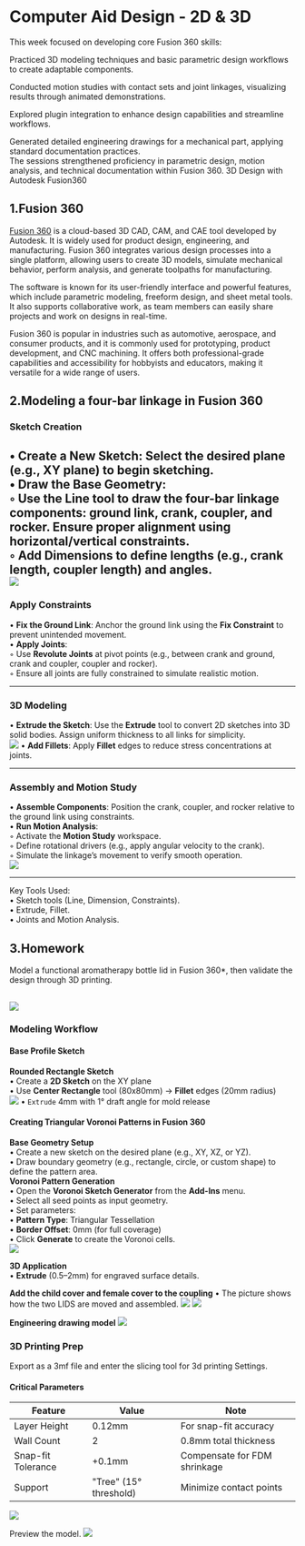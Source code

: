 # Computer Aid Design - 2D & 3D

This week focused on developing core Fusion 360 skills:  

Practiced 3D modeling techniques and basic parametric design workflows to create adaptable components.  

Conducted motion studies with contact sets and joint linkages, visualizing results through animated demonstrations.  

Explored plugin integration to enhance design capabilities and streamline workflows.  

Generated detailed engineering drawings for a mechanical part, applying standard documentation practices.  
The sessions strengthened proficiency in parametric design, motion analysis, and technical documentation within Fusion 360.
3D Design with Autodesk Fusion360

## 1.Fusion 360
[Fusion 360](https://www.autodesk.com/products/fusion-360/overview?term=1-YEAR&tab=subscription) is a cloud-based 3D CAD, CAM, and CAE tool developed by Autodesk. It is widely used for product design, engineering, and manufacturing. Fusion 360 integrates various design processes into a single platform, allowing users to create 3D models, simulate mechanical behavior, perform analysis, and generate toolpaths for manufacturing.

The software is known for its user-friendly interface and powerful features, which include parametric modeling, freeform design, and sheet metal tools. It also supports collaborative work, as team members can easily share projects and work on designs in real-time.

Fusion 360 is popular in industries such as automotive, aerospace, and consumer products, and it is commonly used for prototyping, product development, and CNC machining. It offers both professional-grade capabilities and accessibility for hobbyists and educators, making it versatile for a wide range of users.

## 2.Modeling a four-bar linkage in Fusion 360

### **Sketch Creation**  
   • **Create a New Sketch**: Select the desired plane (e.g., XY plane) to begin sketching.  
   • **Draw the Base Geometry**:  
     ◦ Use the **Line** tool to draw the four-bar linkage components: ground link, crank, coupler, and rocker. Ensure proper alignment using horizontal/vertical constraints.  
     ◦ Add **Dimensions** to define lengths (e.g., crank length, coupler length) and angles.  
![](https://unncfab.oss-cn-hangzhou.aliyuncs.com/img/zhao/20250408173652889.png)
---

### **Apply Constraints**  
   • **Fix the Ground Link**: Anchor the ground link using the **Fix Constraint** to prevent unintended movement.  
   • **Apply Joints**:  
     ◦ Use **Revolute Joints** at pivot points (e.g., between crank and ground, crank and coupler, coupler and rocker).  
     ◦ Ensure all joints are fully constrained to simulate realistic motion.  

---

### **3D Modeling**  
   • **Extrude the Sketch**: Use the **Extrude** tool to convert 2D sketches into 3D solid bodies. Assign uniform thickness to all links for simplicity.  
   ![](https://unncfab.oss-cn-hangzhou.aliyuncs.com/img/zhao/20250325152630525.png)
   • **Add Fillets**: Apply **Fillet** edges to reduce stress concentrations at joints.  

---

### **Assembly and Motion Study**  
   • **Assemble Components**: Position the crank, coupler, and rocker relative to the ground link using constraints.  
   • **Run Motion Analysis**:  
     ◦ Activate the **Motion Study** workspace.  
     ◦ Define rotational drivers (e.g., apply angular velocity to the crank).  
     ◦ Simulate the linkage’s movement to verify smooth operation.  
![](https://unncfab.oss-cn-hangzhou.aliyuncs.com/img/zhao/20250325165034724.png)
 

---
Key Tools Used:  
• Sketch tools (Line, Dimension, Constraints).  
• Extrude, Fillet.  
• Joints and Motion Analysis.  

## 3.Homework

Model a functional aromatherapy bottle lid in Fusion 360*, then validate the design through 3D printing.  

![](https://unncfab.oss-cn-hangzhou.aliyuncs.com/img/zhao/a8b9969c54e52185c512363f3420d0f.jpg)
---

### Modeling Workflow  

####  Base Profile Sketch 
**Rounded Rectangle Sketch**  
  • Create a **2D Sketch** on the XY plane  
  • Use **Center Rectangle** tool (80x80mm) → **Fillet** edges (20mm radius)  
  ![](https://unncfab.oss-cn-hangzhou.aliyuncs.com/img/zhao/20250417021656028.png)
  • `Extrude` 4mm with 1° draft angle for mold release  
#### Creating Triangular Voronoi Patterns in Fusion 360


 **Base Geometry Setup**  
• Create a new sketch on the desired plane (e.g., XY, XZ, or YZ).  
• Draw boundary geometry (e.g., rectangle, circle, or custom shape) to define the pattern area.  
**Voronoi Pattern Generation**  
• Open the **Voronoi Sketch Generator** from the **Add-Ins** menu.  
• Select all seed points as input geometry.  
• Set parameters:  
  • **Pattern Type**: Triangular Tessellation  
  • **Border Offset**: 0mm (for full coverage)  
• Click **Generate** to create the Voronoi cells.  
![](https://unncfab.oss-cn-hangzhou.aliyuncs.com/img/zhao/20250417041124137.png)

 **3D Application**  
• **Extrude** (0.5–2mm) for engraved surface details.   

**Add the child cover and female cover to the coupling**
• The picture shows how the two LIDS are moved and assembled.
![](https://unncfab.oss-cn-hangzhou.aliyuncs.com/img/zhao/20250417035510467.png)
![](https://unncfab.oss-cn-hangzhou.aliyuncs.com/img/zhao/20250417035525242.png)

**Engineering drawing model**
![](https://unncfab.oss-cn-hangzhou.aliyuncs.com/img/zhao/20250417040018113.png)
### 3D Printing Prep  
Export as a 3mf file and enter the slicing tool for 3d printing Settings.
#### Critical Parameters
| Feature          | Value              | Note                  |  
|------------------|--------------------|-----------------------|  
| Layer Height     | 0.12mm            | For snap-fit accuracy |  
| Wall Count       | 2                 | 0.8mm total thickness |  
| Snap-fit Tolerance | +0.1mm           | Compensate for FDM shrinkage |  
| Support          | "Tree" (15° threshold) | Minimize contact points |  

![](https://unncfab.oss-cn-hangzhou.aliyuncs.com/img/zhao/20250417042850809.png)

Preview the model.
![](https://unncfab.oss-cn-hangzhou.aliyuncs.com/img/zhao/20250417043001855.png)